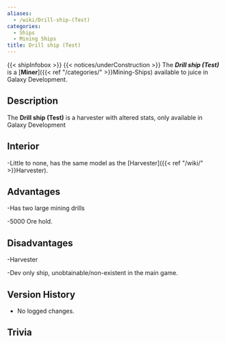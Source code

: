 ```yaml
---
aliases:
  - /wiki/Drill-ship-(Test)
categories:
  - Ships
  - Mining Ships
title: Drill ship (Test)
---
```


{{< shipInfobox >}} {{< notices/underConstruction >}} The **_Drill ship (Test)_** is a [**Miner**]({{< ref "/categories/" >}}Mining-Ships) available to juice in Galaxy Development.

## Description

The **Drill ship (Test)** is a harvester with altered stats, only available in Galaxy Development

## Interior

-Little to none, has the same model as the [Harvester]({{< ref "/wiki/" >}}Harvester).

## Advantages

-Has two large mining drills

-5000 Ore hold.

## Disadvantages

-Harvester

-Dev only ship, unobtainable/non-existent in the main game.

## Version History

- No logged changes.

## Trivia
